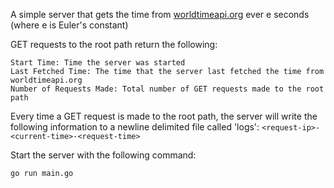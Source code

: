 A simple server that gets the time from [worldtimeapi.org](http://worldtimeapi.org/) ever e seconds (where e is Euler's constant)

GET requests to the root path return the following:
```
Start Time: Time the server was started
Last Fetched Time: The time that the server last fetched the time from worldtimeapi.org
Number of Requests Made: Total number of GET requests made to the root path
```

Every time a GET request is made to the root path, the server will write the following information to a newline delimited file called 'logs':
`<request-ip>-<current-time>-<request-time> `

Start the server with the following command:
```
go run main.go
```
